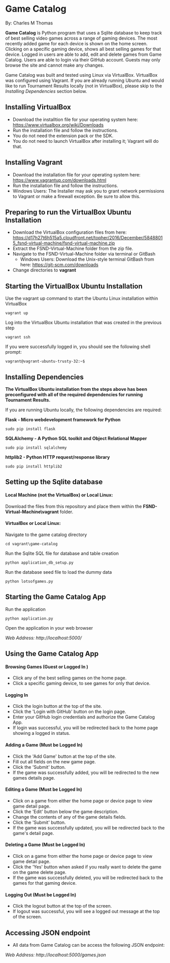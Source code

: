 # Game Catalog

By: Charles M Thomas

**Game Catalog** is Python program that uses a Sqlite database to keep track of best selling video games across a range of gaming devices. The most recently added game for each device is shown on the home screen. Clicking on a specific gaming device, shows all best selling games for that device. Logged in users are able to add, edit and delete games from Game Catalog. Users are able to login via their GitHub account. Guests may only browse the site and cannot make any changes.

Game Catalog was built and tested using Linux via VirtualBox. VirtualBox was configured using Vagrant. If you are already running Ubuntu and would like to run Tournament Results locally (not in VirtualBox), please skip to the *Installing Dependencies* section below.

## Installing VirtualBox

* Download the installtion file for your operating system here: https://www.virtualbox.org/wiki/Downloads
* Run the installation file and follow the instructions.
* You do not need the extension pack or the SDK. 
* You do not need to launch VirtualBox after installing it; Vagrant will do that.

## Installing Vagrant

* Download the installation file for your operating system here: https://www.vagrantup.com/downloads.html
* Run the installation file and follow the instructions.
* Windows Users: The Installer may ask you to grant network permissions to Vagrant or make a firewall exception. Be sure to allow this.

## Preparing to run the VirtualBox Ubuntu Installation

* Download the VirtualBox configuration files from here: https://d17h27t6h515a5.cloudfront.net/topher/2016/December/58488015_fsnd-virtual-machine/fsnd-virtual-machine.zip
* Extract the FSND-Virtual-Machine folder from the zip file.
* Navigate to the FSND-Virtual-Machine folder via terminal or GitBash
  * Windows Users: Download the Unix-style terminal GitBash from here: https://git-scm.com/downloads
* Change directories to **vagrant**

## Starting the VirtualBox Ubuntu Installation

Use the vagrant up command to start the Ubuntu Linux installation within VirtualBox

`vagrant up`

Log into the VirtualBox Ubuntu installation that was created in the previous step

`vagrant ssh`

If you were successfully logged in, you should see the following shell prompt:

`vagrant@vagrant-ubuntu-trusty-32:~$`

## Installing Dependencies

**The VirtualBox Ubuntu installation from the steps above has been preconfigured with all of the required dependencies for running Tournament Results.**

If you are running Ubuntu locally, the following dependencies are required:

**Flask - Micro webdevelopment framework for Python**

`sudo pip install flask`

**SQLAlchemy - A Python SQL toolkit and Object Relational Mapper**

`sudo pip install sqlalchemy`

**httplib2 - Python HTTP request/response library**

`sudo pip install httplib2`

## Setting up the Sqlite database

#### Local Machine (not the VirtualBox) or Local Linux: 

Download the files from this repository and place them within the **FSND-Virtual-Machine\vagrant** folder.

#### VirtualBox or Local Linux: 

Navigate to the game catalog directory

`cd vagrant\game-catalog`

Run the Sqlite SQL file for database and table creation

`python application_db_setup.py`

Run the database seed file to load the dummy data

`python lotsofgames.py`

## Starting the Game Catalog App

Run the application

`python application.py`

Open the application in your web browser

*Web Address: http://localhost:5000/*

## Using the Game Catalog App

#### Browsing Games (Guest or Logged In )

* Click any of the best selling games on the home page.
* Click a specific gaming device, to see games for only that device.

#### Logging In

* Click the login button at the top of the site.
* Click the 'Login with GitHub' button on the login page.
* Enter your GitHub login credentials and authorize the Game Catalog App.
* If login was successful, you will be redirected back to the home page showing a logged in status.

#### Adding a Game (Must be Logged In)

* Click the 'Add Game' button at the top of the site.
* Fill out all fields on the new game page.
* Click the 'Submit' button.
* If the game was successfully added, you will be redirected to the new games details page.

#### Editing a Game (Must be Logged In)

* Click on a game from either the home page or device page to view game detail page.
* Click the 'Edit' button below the game description.
* Change the contents of any of the game details fields.
* Click the 'Submit' button.
* If the game was successfully updated, you will be redirected back to the game's detail page.

#### Deleting a Game (Must be Logged In)

* Click on a game from either the home page or device page to view game detail page.
* Click the 'Yes' button when asked if you really want to delete the game on the game delete page.
* If the game was successfully deleted, you will be redirected back to the games for that gaming device.

#### Logging Out (Must be Logged In)

* Click the logout button at the top of the screen.
* If logout was successful, you will see a logged out message at the top of the screen.

## Accessing JSON endpoint

* All data from Game Catalog can be access the following JSON endpoint:

*Web Address: http://localhost:5000/games.json*